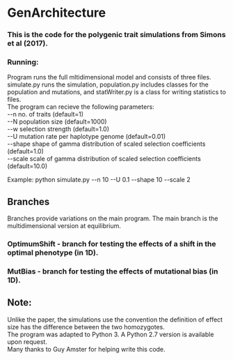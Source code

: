 # GenArchitecture
### This is the code for the polygenic trait simulations from Simons et al (2017).
### Running:
Program runs the full mltidimensional model and consists of three files. simulate.py runs the simulation, population.py includes classes for the population and mutations, and statWriter.py is a class for writing statistics to files.  
The program can recieve the following parameters:  
--n no. of traits (default=1)  
--N population size (default=1000)  
--w selection strength (default=1.0)  
--U mutation rate per haplotype genome (default=0.01)  
--shape shape of gamma distribution of scaled selection coefficients (default=1.0)  
--scale scale of gamma distribution of scaled selection coefficients (default=10.0)  
  
Example: python simulate.py --n 10 --U 0.1 --shape 10 --scale 2

## Branches
Branches provide variations on the main program. The main branch is the multidimensional version at equilibrium.
### OptimumShift - branch for testing the effects of a shift in the optimal phenotype (in 1D).
### MutBias - branch for testing the effects of mutational bias (in 1D).

## Note:
Unlike the paper, the simulations use the convention the definition of effect size has the difference between the two homozygotes.  
The program was adapted to Python 3. A Python 2.7 version is available upon request.  
Many thanks to Guy Amster for helping write this code.
